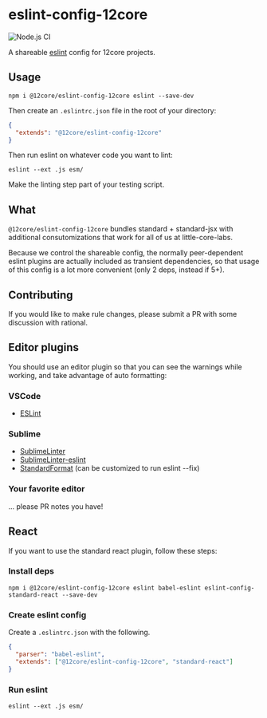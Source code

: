 # eslint-config-12core
![Node.js CI](https://github.com/little-core-labs/eslint-config-12core/workflows/Node.js%20CI/badge.svg)

A shareable [eslint](ghub.io/eslint) config for 12core projects.

## Usage

```console
npm i @12core/eslint-config-12core eslint --save-dev
```

Then create an `.eslintrc.json` file in the root of your directory:

```json
{
  "extends": "@12core/eslint-config-12core"
}
```

Then run eslint on whatever code you want to lint:

```console
eslint --ext .js esm/
```

Make the linting step part of your testing script.

## What

`@12core/eslint-config-12core` bundles standard + standard-jsx with additional consutomizations that work for all of us at little-core-labs.

Because we control the shareable config, the normally peer-dependent eslint plugins are actually included as transient dependencies, so that usage of this config is a lot more convenient (only 2 deps, instead if 5+).

## Contributing

If you would like to make rule changes, please submit a PR with some discussion with rational.

## Editor plugins

You should use an editor plugin so that you can see the warnings while working, and take advantage of auto formatting:

### VSCode

- [ESLint](https://marketplace.visualstudio.com/items?itemName=dbaeumer.vscode-eslint)

### Sublime

- [SublimeLinter](https://github.com/SublimeLinter/SublimeLinter)
- [SublimeLinter-eslint](https://github.com/SublimeLinter/SublimeLinter-eslint)
- [StandardFormat](https://github.com/bcomnes/sublime-standard-format) (can be customized to run eslint --fix)

### Your favorite editor

... please PR notes you have!

## React

If you want to use the standard react plugin, follow these steps:

### Install deps

```console
npm i @12core/eslint-config-12core eslint babel-eslint eslint-config-standard-react --save-dev
```

### Create eslint config

Create a `.eslintrc.json` with the following.

```json
{
  "parser": "babel-eslint",
  "extends": ["@12core/eslint-config-12core", "standard-react"]
}
```

### Run eslint

```console
eslint --ext .js esm/
```
